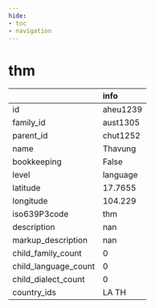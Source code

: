 ```yaml
---
hide:
- toc
- navigation
---
```

# thm
|                      | info     |
|:---------------------|:---------|
| id                   | aheu1239 |
| family_id            | aust1305 |
| parent_id            | chut1252 |
| name                 | Thavung  |
| bookkeeping          | False    |
| level                | language |
| latitude             | 17.7655  |
| longitude            | 104.229  |
| iso639P3code         | thm      |
| description          | nan      |
| markup_description   | nan      |
| child_family_count   | 0        |
| child_language_count | 0        |
| child_dialect_count  | 0        |
| country_ids          | LA TH    |